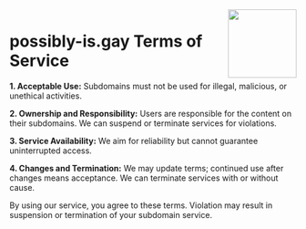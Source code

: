 <img src="https://cdn.jsdelivr.net/gh/googlei18n/noto-emoji/svg/emoji_u1f308.svg" align="right" width="120"/>

# possibly-is.gay Terms of Service
**1. Acceptable Use:**
   Subdomains must not be used for illegal, malicious, or unethical activities.

**2. Ownership and Responsibility:**
   Users are responsible for the content on their subdomains. We can suspend or terminate services for violations.

**3. Service Availability:**
   We aim for reliability but cannot guarantee uninterrupted access.

**4. Changes and Termination:**
   We may update terms; continued use after changes means acceptance. We can terminate services with or without cause.

By using our service, you agree to these terms. Violation may result in suspension or termination of your subdomain service.
